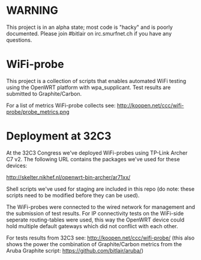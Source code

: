 # WARNING
This project is in an alpha state; most code is "hacky" and is poorly documented. Please join #bitlair on irc.smurfnet.ch if you have any questions.

# WiFi-probe
This project is a collection of scripts that enables automated WiFi testing using the OpenWRT platform with wpa_supplicant. Test results are submitted to Graphite/Carbon.

For a list of metrics WiFi-probe collects see: http://koopen.net/ccc/wifi-probe/probe_metrics.png

# Deployment at 32C3
At the 32C3 Congress we've deployed WiFi-probes using TP-Link Archer C7 v2. The following URL contains the packages we've used for these devices:

http://skelter.nikhef.nl/openwrt-bin-archer/ar71xx/

Shell scripts we've used for staging are included in this repo (do note: these scripts need to be modified before they can be used).

The WiFi-probes were connected to the wired network for management and the submission of test results. 
For IP connectivity tests on the WiFi-side seperate routing-tables were used, this way the OpenWRT device could hold multiple default gateways which did not conflict with each other.

For tests results from 32C3 see: http://koopen.net/ccc/wifi-probe/ (this also shows the power the combination of Graphite/Carbon metrics from the Aruba Graphite script: https://github.com/bitlair/aruba/)
